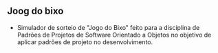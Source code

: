 ## Joog do bixo

- Simulador de sorteio de "Jogo do Bixo" feito para a disciplina de Padrões de Projetos de Software
                Orientado a Objetos no objetivo de aplicar padrões de projeto no desenvolvimento.
